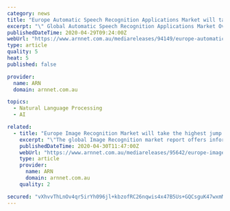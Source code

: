 ```yaml
---
category: news
title: "Europe Automatic Speech Recognition Applications Market will take the highest jump during 2020-2025"
excerpt: "\" Global Automatic Speech Recognition Applications Market Overview: The Global Automatic Speech Recognition Applications Market report provides a detailed analysis of the dynamic of the market with extensive focus on secondary research."
publishedDateTime: 2020-04-29T09:24:00Z
webUrl: "https://www.arnnet.com.au/mediareleases/94149/europe-automatic-speech-recognition-applications/"
type: article
quality: 5
heat: 5
published: false

provider:
  name: ARN
  domain: arnnet.com.au

topics:
  - Natural Language Processing
  - AI

related:
  - title: "Europe Image Recognition Market will take the highest jump during 2020-2025"
    excerpt: "\"The global Image Recognition market report offers information relating to the leading regions, competitive landscape, growth trends, and other crucial information about the growth status of the market."
    publishedDateTime: 2020-04-30T11:47:00Z
    webUrl: "https://www.arnnet.com.au/mediareleases/95642/europe-image-recognition-market-will-take-the/"
    type: article
    provider:
      name: ARN
      domain: arnnet.com.au
    quality: 2

secured: "vXhvvThLnOv4qr5irYh096jl+kbzofRC26nqwis4x47B5Us+GQCsguK47wxmMppnEoU5yy3JnFigIzQquNLPnxk6ICCO/vA7rVyVwKqi5FsVKewZ+Us062gVnz1bwm5sOSHUbxaISdkxA+DqccejN2jXdVfbmKUnrh6lhEUfioUL1T21aO39tTfuSYeLsnByAkY6yJkpBKgyqitbGowRnrP+Zev6tt67zwvqCg0YnP/zITNC1+fSVv9iI8EpIsW3pp2i5WO1EBn+jLac9UUcfwwB5ndTxS3136C6qUAU/+HXc/kN/g7FfXT/u1fO6Yjt;GmcGYhw+bZzzOyCwYfzfSQ=="
---
```


